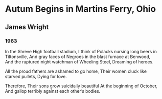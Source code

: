 # Autum Begins in Martins Ferry, Ohio
## James Wright
### 1963

In the Shreve High football stadium,
I think of Polacks nursing long beers in Tiltonsville,
And gray faces of Negroes in the blast furnace at Benwood,
And the ruptured night watchman of Wheeling Steel,
Dreaming of heroes.

All the proud fathers are ashamed to go home,
Their women cluck like starved pullets,
Dying for love.

Therefore,
Their sons grow suicidally beautiful
At the beginning of October,
And gallop terribly against each other’s bodies.
